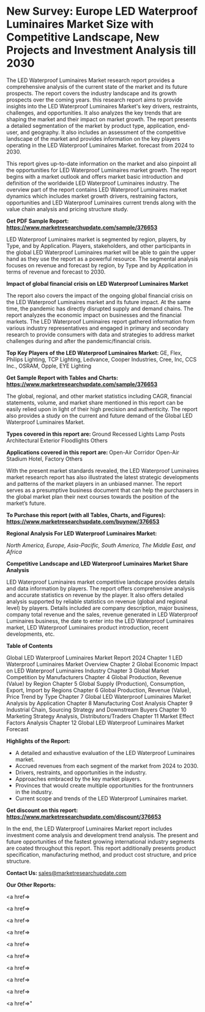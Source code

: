 # New Survey: Europe LED Waterproof Luminaires Market Size with Competitive Landscape, New Projects and Investment Analysis till 2030

The LED Waterproof Luminaires Market research report provides a comprehensive analysis of the current state of the market and its future prospects. The report covers the industry landscape and its growth prospects over the coming years. this research report aims to provide insights into the LED Waterproof Luminaires Market's key drivers, restraints, challenges, and opportunities. It also analyzes the key trends that are shaping the market and their impact on market growth. The report presents a detailed segmentation of the market by product type, application, end-user, and geography. It also includes an assessment of the competitive landscape of the market and provides information on the key players operating in the LED Waterproof Luminaires Market. forecast from 2024 to 2030.

This report gives up-to-date information on the market and also pinpoint all the opportunities for LED Waterproof Luminaires market growth. The report begins with a market outlook and offers market basic introduction and definition of the worldwide LED Waterproof Luminaires industry. The overview part of the report contains LED Waterproof Luminaires market dynamics which includes market growth drivers, restraining factors, opportunities and LED Waterproof Luminaires current trends along with the value chain analysis and pricing structure study.

<strong><b>Get PDF Sample Report: <a href=https://www.marketresearchupdate.com/sample/376653>https://www.marketresearchupdate.com/sample/376653</a></b></strong>

LED Waterproof Luminaires market is segmented by region, players, by Type, and by Application. Players, stakeholders, and other participants in the global LED Waterproof Luminaires market will be able to gain the upper hand as they use the report as a powerful resource. The segmental analysis focuses on revenue and forecast by region, by Type and by Application in terms of revenue and forecast to 2030.

<strong><b>Impact of global financial crisis on LED Waterproof Luminaires Market</b></strong>

The report also covers the impact of the ongoing global financial crisis on the LED Waterproof Luminaires market and its future impact. At the same time, the pandemic has directly disrupted supply and demand chains. The report analyzes the economic impact on businesses and the financial markets. The LED Waterproof Luminaires report gathered information from various industry representatives and engaged in primary and secondary research to provide consumers with data and strategies to address market challenges during and after the pandemic/financial crisis.

<strong><b>Top Key Players of the LED Waterproof Luminaires Market:
</b></strong>GE, Flex, Philips Lighting, TCP Lighting, Ledvance, Cooper Industries, Cree, Inc, CCS Inc., OSRAM, Opple, EYE Lighting<strong><b>
</b></strong>

<strong><b>Get Sample Report with Tables and Charts: <a href=https://www.marketresearchupdate.com/sample/376653>https://www.marketresearchupdate.com/sample/376653</a></b></strong>

The global, regional, and other market statistics including CAGR, financial statements, volume, and market share mentioned in this report can be easily relied upon in light of their high precision and authenticity. The report also provides a study on the current and future demand of the Global LED Waterproof Luminaires Market.

<strong><b>Types covered in this report are:
</b></strong>Ground Recessed Lights
Lamp Posts
Architectural Exterior Floodlights
Others<strong><b>
</b></strong>

<strong><b>Applications covered in this report are:
</b></strong>Open-Air Corridor
Open-Air Stadium
Hotel, Factory
Others<strong><b>
</b></strong>

With the present market standards revealed, the LED Waterproof Luminaires market research report has also illustrated the latest strategic developments and patterns of the market players in an unbiased manner. The report serves as a presumptive business document that can help the purchasers in the global market plan their next courses towards the position of the market’s future.

<strong><b>To Purchase this report (with all Tables, Charts, and Figures): <a href=https://www.marketresearchupdate.com/buynow/376653>https://www.marketresearchupdate.com/buynow/376653</a></b></strong>

<strong><b>Regional Analysis For LED Waterproof Luminaires Market:</b></strong>

<em><i>North America, Europe, Asia-Pacific, South America, The Middle East, and Africa</i></em>

<strong><b>Competitive Landscape and LED Waterproof Luminaires Market Share Analysis</b></strong>

LED Waterproof Luminaires market competitive landscape provides details and data information by players. The report offers comprehensive analysis and accurate statistics on revenue by the player. It also offers detailed analysis supported by reliable statistics on revenue (global and regional level) by players. Details included are company description, major business, company total revenue and the sales, revenue generated in LED Waterproof Luminaires business, the date to enter into the LED Waterproof Luminaires market, LED Waterproof Luminaires product introduction, recent developments, etc.

<strong><b>Table of Contents</b></strong>

Global LED Waterproof Luminaires Market Report 2024
Chapter 1 LED Waterproof Luminaires Market Overview
Chapter 2 Global Economic Impact on LED Waterproof Luminaires Industry
Chapter 3 Global Market Competition by Manufacturers
Chapter 4 Global Production, Revenue (Value) by Region
Chapter 5 Global Supply (Production), Consumption, Export, Import by Regions
Chapter 6 Global Production, Revenue (Value), Price Trend by Type
Chapter 7 Global LED Waterproof Luminaires Market Analysis by Application
Chapter 8 Manufacturing Cost Analysis
Chapter 9 Industrial Chain, Sourcing Strategy and Downstream Buyers
Chapter 10 Marketing Strategy Analysis, Distributors/Traders
Chapter 11 Market Effect Factors Analysis
Chapter 12 Global LED Waterproof Luminaires Market Forecast

<strong><b>Highlights of the Report:</b></strong>

- A detailed and exhaustive evaluation of the LED Waterproof Luminaires market.
- Accrued revenues from each segment of the market from 2024 to 2030.
- Drivers, restraints, and opportunities in the industry.
- Approaches embraced by the key market players.
- Provinces that would create multiple opportunities for the frontrunners in the industry.
- Current scope and trends of the LED Waterproof Luminaires market.

<strong><b>Get discount on this report: <a href=https://www.marketresearchupdate.com/discount/376653>https://www.marketresearchupdate.com/discount/376653</a></b></strong>

In the end, the LED Waterproof Luminaires Market report includes investment come analysis and development trend analysis. The present and future opportunities of the fastest growing international industry segments are coated throughout this report. This report additionally presents product specification, manufacturing method, and product cost structure, and price structure.

<strong><b>Contact Us:
</b></strong>sales@marketresearchupdate.com

<strong>Our Other Reports:</strong>

<a href=></a>

<a href=></a>

<a href=></a>

<a href=></a>

<a href=></a>

<a href=></a>

<a href=></a>

<a href=></a>

<a href=></a>

<a href=></a>"

